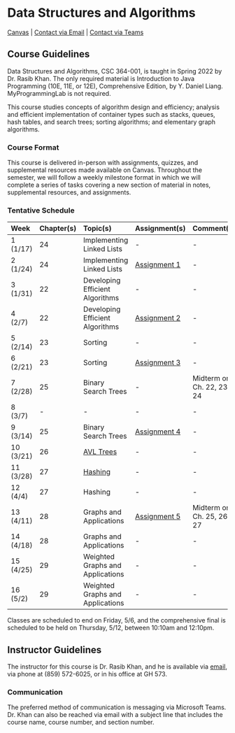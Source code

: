 # Data Structures and Algorithms

[Canvas](https://nku.instructure.com/courses/48106) | [Contact via Email](mailto:khanr2@nku.edu) | 
[Contact via Teams](https://teams.microsoft.com/l/chat/0/0?users=khanr2@nku.edu)

## Course Guidelines

Data Structures and Algorithms, CSC 364-001, is taught in Spring 2022 by Dr. Rasib Khan. The only required material 
is Introduction to Java Programming (10E, 11E, or 12E), Comprehensive Edition, by Y. Daniel Liang. MyProgrammingLab is 
not required.

This course studies concepts of algorithm design and efficiency; analysis and efficient implementation of container 
types such as stacks, queues, hash tables, and search trees; sorting algorithms; and elementary graph algorithms.

### Course Format

This course is delivered in-person with assignments, quizzes, and supplemental resources made available on Canvas. 
Throughout the semester, we will follow a weekly milestone format in which we will complete a series of tasks covering 
a new section of material in notes, supplemental resources, and assignments.

### Tentative Schedule

| Week      | Chapter(s) | Topic(s)                                                                                      | Assignment(s)                                                                                              | Comment(s)                |
|:----------|:-----------|:----------------------------------------------------------------------------------------------|:-----------------------------------------------------------------------------------------------------------|:--------------------------|
| 1 (1/17)  | 24         | Implementing Linked Lists                                                                     | -                                                                                                          | -                         |
| 2 (1/24)  | 24         | Implementing Linked Lists                                                                     | [Assignment 1](https://github.com/muzzarellimj/data-structure-algorithm/tree/main/assignment/assignment-1) | -                         |
| 3 (1/31)  | 22         | Developing Efficient Algorithms                                                               | -                                                                                                          | -                         |
| 4 (2/7)   | 22         | Developing Efficient Algorithms                                                               | [Assignment 2](https://github.com/muzzarellimj/data-structure-algorithm/tree/main/assignment/assignment-2) | -                         |
| 5 (2/14)  | 23         | Sorting                                                                                       | -                                                                                                          | -                         |
| 6 (2/21)  | 23         | Sorting                                                                                       | [Assignment 3](https://github.com/muzzarellimj/data-structure-algorithm/tree/main/assignment/assignment-3) | -                         |
| 7 (2/28)  | 25         | Binary Search Trees                                                                           | -                                                                                                          | Midterm on Ch. 22, 23, 24 |
| 8 (3/7)   | -          | -                                                                                             | -                                                                                                          | -                         |
| 9 (3/14)  | 25         | Binary Search Trees                                                                           | [Assignment 4](https://github.com/muzzarellimj/data-structure-algorithm/tree/main/assignment/assignment-4) | -                         |
| 10 (3/21) | 26         | [AVL Trees](https://github.com/muzzarellimj/data-structure-algorithm/tree/main/note/avl-tree) | -                                                                                                          | -                         |
| 11 (3/28) | 27         | [Hashing](https://github.com/muzzarellimj/data-structure-algorithm/tree/main/note/hashing)    | -                                                                                                          | -                         |
| 12 (4/4)  | 27         | Hashing                                                                                       | -                                                                                                          | -                         |
| 13 (4/11) | 28         | Graphs and Applications                                                                       | [Assignment 5](https://github.com/muzzarellimj/data-structure-algorithm/tree/main/assignment/assignment-5) | Midterm on Ch. 25, 26, 27 |
| 14 (4/18) | 28         | Graphs and Applications                                                                       | -                                                                                                          | -                         |
| 15 (4/25) | 29         | Weighted Graphs and Applications                                                              | -                                                                                                          | -                         |
| 16 (5/2)  | 29         | Weighted Graphs and Applications                                                              | -                                                                                                          | -                         |

Classes are scheduled to end on Friday, 5/6, and the comprehensive final is scheduled to be held on Thursday, 5/12, 
between 10:10am and 12:10pm.

## Instructor Guidelines

The instructor for this course is Dr. Rasib Khan, and he is available via [email](mailto:khanr2@nku.edu), via phone 
at (859) 572-6025, or in his office at GH 573.

### Communication

The preferred method of communication is messaging via Microsoft Teams. Dr. Khan can also be reached via email with a 
subject line that includes the course name, course number, and section number.